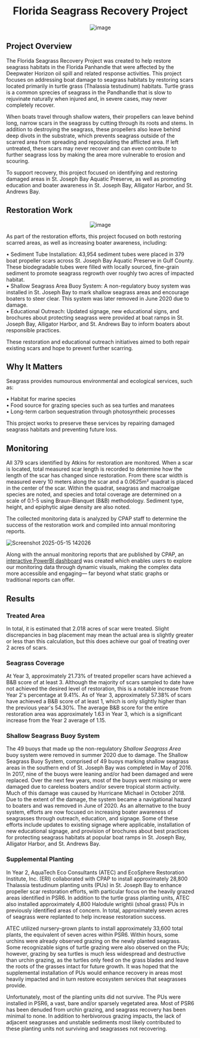 <div align="center">

# Florida Seagrass Recovery Project
![image](https://github.com/user-attachments/assets/10577973-2343-446e-a15b-956cfb386d36)


</div>

## Project Overview
The Florida Seagrass Recovery Project was created to help restore seagrass habitats in the Florida Panhandle that were affected by the Deepwater Horizon oil spill and related response activities. This project focuses on addressing boat damage to seagrass habitats by restoring scars located primarily in turtle grass (Thalassia testudinum) habitats. Turtle grass is a common sprecies of seagrass in the Pandhandle that is slow to rejuvinate naturally when injured and, in severe cases, may never completely recover.

When boats travel through shallow waters, their propellers can leave behind long, narrow scars in the seagrass by cutting through its roots and stems. In addition to destroying the seagrass, these propellers also leave behind deep divots in the substrate, which prevents seagrass outside of the scarred area from spreading and repopulating the afflicted area. If left untreated, these scars may never recover and can even contribute to further seagrass loss by making the area more vulnerable to erosion and scouring.

To support recovery, this project focused on identifying and restoring damaged areas in St. Joseph Bay Aquatic Preserve, as well as promoting education and boater awareness in St. Joseph Bay, Alligator Harbor, and St. Andrews Bay.

## Restoration Work
<div align="center">
  
![image](https://github.com/user-attachments/assets/13c5c77a-d5e5-416f-bbfd-e4c769dee827)

</div>

As part of the restoration efforts, this project focused on both restoring scarred areas, as well as increasing boater awareness, including:

• Sediment Tube Installation: 43,954 sediment tubes were placed in 379 boat propeller scars across St. Joseph Bay Aquatic Preserve in Gulf County. These biodegradable tubes were filled with locally sourced, fine-grain sediment to promote seagrass regrowth over roughly two acres of impacted habitat. <br />
• Shallow Seagrass Area Buoy System: A non-regulatory buoy system was installed in St. Joseph Bay to mark shallow seagrass areas and encourage boaters to steer clear. This system was later removed in June 2020 due to damage. <br />
• Educational Outreach: Updated signage, new educational signs, and brochures about protecting seagrass were provided at boat ramps in St. Joseph Bay, Alligator Harbor, and St. Andrews Bay to inform boaters about responsible practices. <br />

These restoration and educational outreach initiatives aimed to both repair existing scars and hope to prevent further scarring.

## Why It Matters 

Seagrass provides numourous environmental and ecological services, such as:

• Habitat for marine species <br />
• Food source for grazing species such as sea turtles and manatees <br />
• Long-term carbon sequestration through photosyntheic processes <br />

This project works to preserve these services by repairing damaged seagrass habitats and preventing future loss.

## Monitoring

All 379 scars identified by Atkins for restoration are monitored. When a scar is located, total measured scar length is recorded to determine how the length of the scar has changed since restoration. From there scar width is measured every 10 meters along the scar and a 0.0625m² quadrat is placed in the center of the scar. Within the quadrat, seagrass and macroalgae species are noted, and species and total coverage are determined on a scale of 0.1-5 using Braun-Blanquet (B&B) methodology. Sediment type, height, and epiphytic algae density are also noted.

The collected monitoring data is analyzed by CPAP staff to determine the success of the restoration work and compiled into annual monitoring reports.

![Screenshot 2025-05-15 142026](https://github.com/user-attachments/assets/a7c72bc9-3b65-4249-8347-3573053167b9)

Along with the annual monitoring reports that are published by CPAP, an [interactive PowerBI dashboard](https://app.powerbi.com/view?r=eyJrIjoiODhhZGQxZmYtYjYzYy00MTQ0LWI3M2EtZmE3NzdlODdlOGE3IiwidCI6ImI2MjAxOTYwLTQ1YmEtNGI3OC1iMDgwLWYxYzQzM2ZmNmUzNiIsImMiOjZ9) was created which enables users to explore our monitoring data through dynamic visuals, making the complex data more accessible and engaging— far beyond what static graphs or traditional reports can offer.

## Results

### Treated Area
In total, it is estimated that 2.018 acres of scar were treated. Slight discrepancies in bag placement may mean the actual area is slightly greater or less than this calculation, but this does achieve our goal of treating over 2 acres of scars.

### Seagrass Coverage
At Year 3, approximately 21.73% of treated propeller scars have achieved a B&B score of at least 3. Although the majority of scars sampled to date have not achieved the desired level of restoration, this is a notable increase from Year 2's percentage at 9.41%. As of Year 3, approximately 57.38% of scars have achieved a B&B score of at least 1, which is only slightly higher than the previous year's 54.30%. The average B&B score for the entire restoration area was approximately 1.63 in Year 3, which is a significant increase from the Year 2 average of 1.15.

### Shallow Seagrass Buoy System
The 49 buoys that made up the non-regulatory _Shallow Seagrass Area_ buoy system were removed in summer 2020 due to damage. The Shallow Seagrass Buoy System, comprised of 49 buoys marking shallow seagrass areas in the southern end of St. Joseph Bay was completed in May of 2016. In 2017, nine of the buoys were leaning and/or had been damaged and were replaced. Over the next few years, most of the buoys went  missing or were damaged due to careless boaters and/or severe tropical storm activity. Much of this damage was caused by Hurricane Michael in October 2018. Due to the extent of the damage, the system became a navigational hazard to boaters and was removed in June of 2020. As an alternative to the buoy system, efforts are now focused on increasing boater awareness of seagrasses through outreach, education, and signage. Some of these efforts include updates to existing signage where applicable, installation of new educational signage, and provision of brochures about best practices for protecting seagrass habitats at popular boat ramps in St. Joseph Bay, Alligator Harbor, and St. Andrews Bay.

### Supplemental Planting
In Year 2, AquaTech Eco Consultants (ATEC) and EcoSphere Restoration Institute, Inc. (ERI) collaborated with CPAP to install approximately 28,800 Thalassia testudinum planting units (PUs) in St. Joseph Bay to enhance propeller scar restoration efforts, with particular focus on the heavily grazed areas identified in PSR6. In addition to the turtle grass planting units, ATEC also installed approximately 4,800 Halodule wrightii (shoal grass) PUs in previously identified areas of concern. In total, approximately seven acres of seagrass were replanted to help increase restoration success.

ATEC utilized nursery-grown plants to install approximately 33,600 total plants, the equivalent of seven acres within PSR6. Within hours, some urchins were already observed grazing on the newly planted seagrass. Some recognizable signs of turtle grazing were also observed on the PUs; however, grazing by sea turtles is much less widespread and destructive than urchin grazing, as the turtles only feed on the grass blades and leave the roots of the grasses intact for future growth. It was hoped that the supplemental installation of PUs would enhance recovery in areas most heavily impacted and in turn restore ecosystem services that seagrasses provide.

Unfortunately, most of the planting units did not survive. The PUs were installed in PSR6, a vast, bare and/or sparsely vegetated area. Most of PSR6 has been denuded from urchin grazing, and seagrass recovery has been minimal to none. In addition to herbivorous grazing impacts, the lack of adjacent seagrasses and unstable sediments most likely contributed to these planting units not surviving and seagrasses not recovering. 
